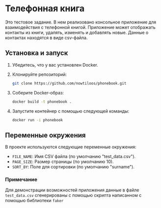# Телефонная книга

Это тестовое задание. В нем реализовано консольное приложение для взаимодействия с телефонной книгой.
Приложение может отображать контакты из книги, удалять, изменять и добавлять новые.
Данные о контактах находятся в виде csv-файла.

## Установка и запуск

1. Убедитесь, что у вас установлен Docker.
2. Клонируйте репозиторий:

    ```bash
    git clone https://github.com/nowtiloos/phonebook.git
    ```

3. Соберите Docker-образ:
    ```bash
    docker build -t phonebook .
   ```
4. Запустите контейнер с помощью следующей команды:
    ```bash
    docker run -i phonebook   
   ```
## Переменные окружения
В проекте используются следующие переменные окружения:

- `FILE_NAME`: Имя CSV файла (по умолчанию "test_data.csv").
- `PAGE_SIZE`: Размер страницы (по умолчанию 10).
- `SORT_BY`: Поле для сортировки (по умолчанию "surname").

### Примечание
Для демонстрации возможностей приложения данные в файле `test_data.csv` сгенерированы с помощью скрипта написанном с помощью библиотеки `faker`